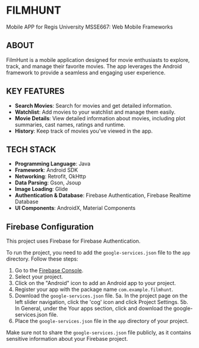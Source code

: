 # FILMHUNT
Mobile APP for Regis University MSSE667: Web Mobile Frameworks

## ABOUT
FilmHunt is a mobile application designed for movie enthusiasts to explore, track, and manage their favorite movies. The app leverages the Android framework to provide a seamless and engaging user experience.

## KEY FEATURES
- **Search Movies**: Search for movies and get detailed information.
- **Watchlist**: Add movies to your watchlist and manage them easily.
- **Movie Details**: View detailed information about movies, including plot summaries, cast names, ratings and runtime.
- **History**: Keep track of movies you've viewed in the app.

## TECH STACK
- **Programming Language**: Java
- **Framework**: Android SDK
- **Networking**: Retrofit, OkHttp
- **Data Parsing**: Gson, Jsoup
- **Image Loading**: Glide
- **Authentication & Database**: Firebase Authentication, Firebase Realtime Database
- **UI Components**: AndroidX, Material Components

## Firebase Configuration
This project uses Firebase for Firebase Authentication.

To run the project, you need to add the `google-services.json` file to the `app` directory. Follow these steps:

1. Go to the [Firebase Console](https://console.firebase.google.com/).
2. Select your project.
3. Click on the "Android" icon to add an Android app to your project.
4. Register your app with the package name `com.example.filmhunt`.
5. Download the `google-services.json` file.
    5a. In the project page on the left slider navigation, click the 'cog' icon and click Project Settings.
    5b. In General, under the Your apps section, click and download the google-services.json file. 
6. Place the `google-services.json` file in the `app` directory of your project.

Make sure not to share the `google-services.json` file publicly, as it contains sensitive information about your Firebase project.
